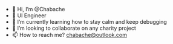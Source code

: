 - 👋 Hi, I’m @Chabache
- 👀 UI Engineer
- 🌱 I’m currently learning how to stay calm and keep debugging
- 💞️ I’m looking to collaborate on any charity project
- 📫 How to reach me? chabache@outlook.com

<!---
LeChabache/LeChabache is a ✨ special ✨ repository because its `README.md` (this file) appears on your GitHub profile.
You can click the Preview link to take a look at your changes.
--->
